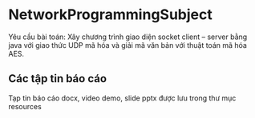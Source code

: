 # NetworkProgrammingSubject
Yêu cầu bài toán: Xây chương trình giao diện socket client – server bằng java với giao thức UDP mã hóa và giải mã văn bản với thuật toán mã hóa AES.

## Các tập tin báo cáo
Tạp tin báo cáo docx, video demo, slide pptx được lưu trong thư mục resources